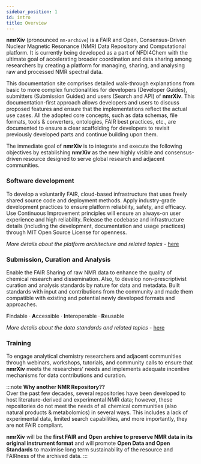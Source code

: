 ```yaml
---
sidebar_position: 1
id: intro
title: Overview
---
```


**nmrXiv** (pronounced `nm-archive`) is a FAIR and Open, Consensus-Driven Nuclear Magnetic Resonance (NMR) Data Repository and Computational platform. It is currently being developed as a part of NFDI4Chem with the ultimate goal of accelerating broader coordination and data sharing among researchers by creating a platform for managing, sharing, and analysing raw and processed NMR spectral data.

This documentation site comprises detailed walk-through explanations from basic to more complex functionalities for developers (Developer Guides), submitters (Submission Guides) and users (Search and API) of **nmrXiv**. This documentation-first approach allows developers and users to discuss proposed features and ensure that the implementations reflect the actual use cases. All the adopted core concepts, such as data schemas, file formats, tools & converters, ontologies, FAIR best practices, etc., are documented to ensure a clear scaffolding for developers to revisit previously developed parts and continue building upon them.

The immediate goal of **nmrXiv** is to integrate and execute the following objectives by establishing **nmrXiv** as the new highly visible and consensus-driven resource designed to serve global research and adjacent communities.

### Software development
To develop a voluntarily FAIR, cloud-based infrastructure that uses freely shared source code and deployment methods. Apply industry-grade development practices to ensure platform reliability, safety, and efficacy. Use Continuous Improvement principles will ensure an always-on user experience and high reliability. Release the codebase and infrastructure details (including the development, documentation and usage practices) through MIT Open Source License for openness.

*More details about the platform architecture and related topics* - [here](/docs/category/developer-guides)

### Submission, Curation and Analysis

Enable the FAIR Sharing of raw NMR data to enhance the quality of chemical research and dissemination. Also, to develop non-prescriptivist curation and analysis standards by nature for data and metadata. Built standards with input and contributions from the community and made them compatible with existing and potential newly developed formats and approaches.

**F**indable &middot; **A**ccessible &middot; **I**nteroperable &middot; **R**eusable

*More details about the data standards and related topics* - [here](/docs/category/nmr-data)


### Training
To engage analytical chemistry researchers and adjacent communities through webinars, workshops, tutorials, and community calls to ensure that **nmrXiv** meets the researchers’ needs and implements adequate incentive mechanisms for data contributions and curation.

:::note
**Why another NMR Repository??** <br/>
Over the past few decades, several repositories have been developed to host literature-derived and experimental NMR data; however, these repositories do not meet the needs of all chemical communities (also natural products & metabolomics) in several ways. This includes a lack of experimental data, limited search capabilities, and more importantly, they are not FAIR compliant.

**nmrXiv** will be the **first FAIR and Open archive to preserve NMR data in its original instrument format** and will promote **Open Data and Open Standards** to maximise long term sustainability of the resource and FAIRness of the archived data.
:::
